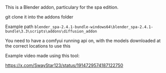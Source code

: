 This is a Blender addon, particulary for the spa edition.

git clone it into the addons folder

Example path
`blender_spa-2.4.1-bundle-windows64\blender_spa-2.4.1-bundle\3.3\scripts\addons\diffusion_addon`

You need to have a comfyui running api on, with the models downloaded at the correct locations to use this

Example video made using this tool:

https://x.com/SwayStar123/status/1914729574187122750
